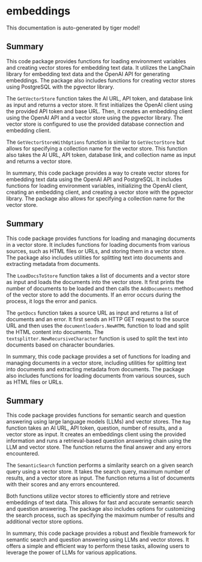 # embeddings

This documentation is auto-generated by tiger model!

## Summary

This code package provides functions for loading environment variables and creating vector stores for embedding text data. It utilizes the LangChain library for embedding text data and the OpenAI API for generating embeddings. The package also includes functions for creating vector stores using PostgreSQL with the pgvector library.

The `GetVectorStore` function takes the AI URL, API token, and database link as input and returns a vector store. It first initializes the OpenAI client using the provided API token and base URL. Then, it creates an embedding client using the OpenAI API and a vector store using the pgvector library. The vector store is configured to use the provided database connection and embedding client.

The `GetVectorStoreWithOptions` function is similar to `GetVectorStore` but allows for specifying a collection name for the vector store. This function also takes the AI URL, API token, database link, and collection name as input and returns a vector store.

In summary, this code package provides a way to create vector stores for embedding text data using the OpenAI API and PostgreSQL. It includes functions for loading environment variables, initializing the OpenAI client, creating an embedding client, and creating a vector store with the pgvector library. The package also allows for specifying a collection name for the vector store.



## Summary

This code package provides functions for loading and managing documents in a vector store. It includes functions for loading documents from various sources, such as HTML files or URLs, and storing them in a vector store. The package also includes utilities for splitting text into documents and extracting metadata from documents.

The `LoadDocsToStore` function takes a list of documents and a vector store as input and loads the documents into the vector store. It first prints the number of documents to be loaded and then calls the `AddDocuments` method of the vector store to add the documents. If an error occurs during the process, it logs the error and panics.

The `getDocs` function takes a source URL as input and returns a list of documents and an error. It first sends an HTTP GET request to the source URL and then uses the `documentloaders.NewHTML` function to load and split the HTML content into documents. The `textsplitter.NewRecursiveCharacter` function is used to split the text into documents based on character boundaries.

In summary, this code package provides a set of functions for loading and managing documents in a vector store, including utilities for splitting text into documents and extracting metadata from documents. The package also includes functions for loading documents from various sources, such as HTML files or URLs.



## Summary

This code package provides functions for semantic search and question answering using large language models (LLMs) and vector stores. The `Rag` function takes an AI URL, API token, question, number of results, and a vector store as input. It creates an embeddings client using the provided information and runs a retrieval-based question answering chain using the LLM and vector store. The function returns the final answer and any errors encountered.

The `SemanticSearch` function performs a similarity search on a given search query using a vector store. It takes the search query, maximum number of results, and a vector store as input. The function returns a list of documents with their scores and any errors encountered.

Both functions utilize vector stores to efficiently store and retrieve embeddings of text data. This allows for fast and accurate semantic search and question answering. The package also includes options for customizing the search process, such as specifying the maximum number of results and additional vector store options.

In summary, this code package provides a robust and flexible framework for semantic search and question answering using LLMs and vector stores. It offers a simple and efficient way to perform these tasks, allowing users to leverage the power of LLMs for various applications.



